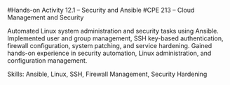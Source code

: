 #Hands-on Activity 12.1 – Security and Ansible
#CPE 213 – Cloud Management and Security

Automated Linux system administration and security tasks using Ansible. Implemented user and group management, SSH key-based authentication, firewall configuration, system patching, and service hardening. Gained hands-on experience in security automation, Linux administration, and configuration management.

Skills: Ansible, Linux, SSH, Firewall Management, Security Hardening

